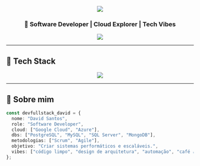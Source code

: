 <p align="center">
  <img src="https://capsule-render.vercel.app/api?type=waving&color=0:00c3ff,100:7700ff&height=180&section=header&text=David%20Santos&fontSize=40&fontAlignY=35&animation=fadeIn" />
</p>

<h3 align="center">
  🚀 Software Developer | Cloud Explorer | Tech Vibes
</h3>

<p align="center">
  <img src="https://readme-typing-svg.demolab.com?font=Fira+Code&pause=1000&color=00FFFF&center=true&vCenter=true&width=1000&lines=Software+Developer+em+constante+evolução...;Especialista+em+Cloud%2C+Back-end+e+BDs;Apaixonado+por+tecnologia+e+inovação;Criando+soluções+com+impacto+real!" />
</p>

---

## 🧠 Tech Stack

<p align="center">
  <img src="https://skillicons.dev/icons?i=js,ts,csharp,postgres,mysql,mongodb,azure,gcp,dotnet,git,github" />
</p>

---

## 🌌 Sobre mim

```ts
const devfullstack_david = {
  nome: "David Santos",
  role: "Software Developer",
  cloud: ["Google Cloud", "Azure"],
  dbs: ["PostgreSQL", "MySQL", "SQL Server", "MongoDB"],
  metodologias: ["Scrum", "Agile"],
  objetivo: "Criar sistemas performáticos e escaláveis.",
  vibes: ["código limpo", "design de arquitetura", "automação", "café ☕"]
};
